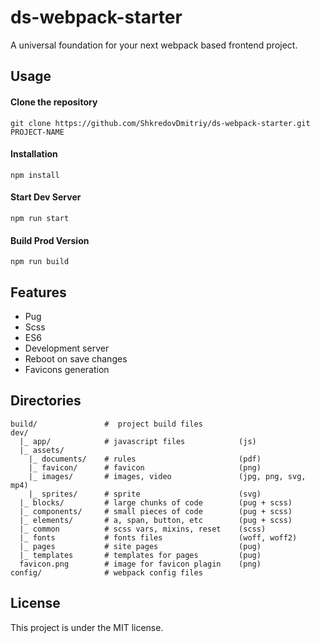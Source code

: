 # ds-webpack-starter

A universal foundation for your next webpack based frontend project.

## Usage

#### Clone the repository
```
git clone https://github.com/ShkredovDmitriy/ds-webpack-starter.git PROJECT-NAME
```

#### Installation
```
npm install
```

#### Start Dev Server
```
npm run start
```

#### Build Prod Version
```
npm run build
```

## Features

* Pug
* Scss
* ES6
* Development server
* Reboot on save changes
* Favicons generation

## Directories

```
build/               #  project build files
dev/
  |_ app/            # javascript files            (js)
  |_ assets/         
    |_ documents/    # rules                       (pdf)
    |_ favicon/      # favicon                     (png)
    |_ images/       # images, video               (jpg, png, svg, mp4)
    |_ sprites/      # sprite                      (svg)
  |_ blocks/         # large chunks of code        (pug + scss)
  |_ components/     # small pieces of code        (pug + scss)
  |_ elements/       # a, span, button, etc        (pug + scss)
  |_ common          # scss vars, mixins, reset    (scss)
  |_ fonts           # fonts files                 (woff, woff2)
  |_ pages           # site pages                  (pug)
  |_ templates       # templates for pages         (pug)
  favicon.png        # image for favicon plagin    (png)
config/              # webpack config files

```

## License

This project is under the MIT license.
